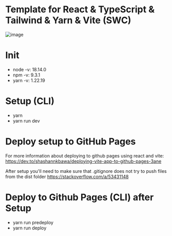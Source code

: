 # Template for React & TypeScript & Tailwind & Yarn & Vite (SWC)
![image](https://user-images.githubusercontent.com/11081316/216848977-565af6d2-950b-4086-91e1-f76561c811d0.png)

# Init
- node -v: 18.14.0
- npm -v: 9.3.1
- yarn -v: 1.22.19

# Setup (CLI)
- yarn
- yarn run dev

# Deploy setup to GitHub Pages

For more information about deploying to github pages using react and vite: 
https://dev.to/shashannkbawa/deploying-vite-app-to-github-pages-3ane

After setup you'll need to make sure that .gitignore does not try to push files from the dist folder
https://stackoverflow.com/a/53431148

# Deploy to Github Pages (CLI) after Setup
- yarn run predeploy
- yarn run deploy
